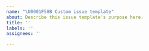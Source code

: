 ```yaml
---
name: "\U0001F58B️ Custom issue template"
about: Describe this issue template's purpose here.
title: ''
labels: ''
assignees: ''

---
```



